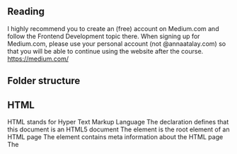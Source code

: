 ## Reading
I highly recommend you to create an (free) account on Medium.com and follow the Frontend Development topic there. When signing up for Medium.com, please use your personal account (not @annaatalay.com) so that you will be able to continue using the website after the course. 
https://medium.com/

## Folder structure 

## HTML
HTML stands for Hyper Text Markup Language
The <!DOCTYPE html> declaration defines that this document is an HTML5 document
The <html> element is the root element of an HTML page
The <head> element contains meta information about the HTML page
The <title> element specifies a title for the HTML page (which is shown in the browser's title bar or in the page's tab)
The <body> element defines the document's body, and is a container for all the visible contents, such as headings, paragraphs, images, hyperlinks, tables, lists, etc.
<div></div> element - box to hold other content

